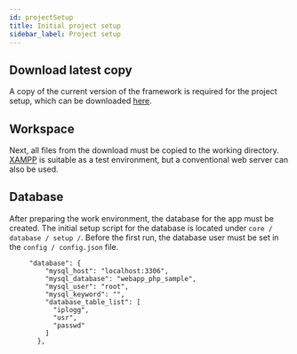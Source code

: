 ```yaml
---
id: projectSetup
title: Initial project setup
sidebar_label: Project setup
---
```


## Download latest copy
A copy of the current version of the framework is 
required for the project setup, which can be downloaded [here](https://gitlab.com/webapp-php-sample/framework).

## Workspace
Next, all files from the download must be copied to the working directory. 
[XAMPP](https://www.apachefriends.org/de/index.html) is suitable as a test environment,
 but a conventional web server can also be used.
 
 ## Database
 
 After preparing the work environment, the database for the app must be created.
 The initial setup script for the database is located under `core / database / setup /`.
 Before the first run, the database user must be set in the `config / config.json` file.
 
         "database": {
             "mysql_host": "localhost:3306",
             "mysql_database": "webapp_php_sample",
             "mysql_user": "root",
             "mysql_keyword": "",
             "database_table_list": [
               "iplogg",
               "usr",
               "passwd"
             ]
           },
